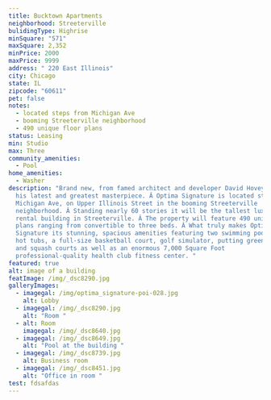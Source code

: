 ```yaml
---
title: Bucktown Apartments
neighborhood: Streeterville
bulidingType: Highrise
minSquare: "571"
maxSquare: 2,352
minPrice: 2000
maxPrice: 9999
address: " 220 East Illinois"
city: Chicago
state: IL
zipcode: "60611"
pet: false
notes:
  - located steps from Michigan Ave
  - booming Streeterville neighborhood
  - 490 unique floor plans
status: Leasing
min: Studio
max: Three
community_amenities:
  - Pool
home_amenities:
  - Washer
description: "Brand new, from famed architect and developer David Hovey, comes
  his latest and greatest masterpiece. Â Optima Signature is located steps from
  Michigan Ave, on Upper Illinois Street in the booming Streeterville
  neighborhood. Â Standing nearly 60 stories it will be the tallest luxury
  rental building in Streeterville. Â The property will feature 490 unique floor
  plans ranging from convertible to three beds. Â What truly makes Optima
  Signature its stunning, spacious amenities featuring two swimming pools, three
  hot tubs, a full-size basketball court, golf simulator, putting green, bocce,
  and squash courts as well as an enormous 7,000 Square Foot
  professional-quality health club fitness center. "
featured: true
alt: image of a building
featImage: /img/_dsc8290.jpg
galleryImages:
  - imagegal: /img/optima_signature-poi-028.jpg
    alt: Lobby
  - imagegal: /img/_dsc8290.jpg
    alt: "Room "
  - alt: Room
    imagegal: /img/_dsc8640.jpg
  - imagegal: /img/_dsc8649.jpg
    alt: "Pool at the building "
  - imagegal: /img/_dsc8739.jpg
    alt: Business room
  - imagegal: /img/_dsc8451.jpg
    alt: "Office in room "
test: fdsafdas
---
```

